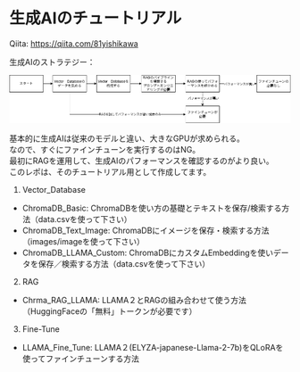 # 生成AIのチュートリアル
Qiita: https://qiita.com/81yishikawa 

生成AIのストラテジー：
<p align="GenAI_Strategy">
  <img src="src/genAI.png" />
</p>

基本的に生成AIは従来のモデルと違い、大きなGPUが求められる。  
なので、すぐにファインチューンを実行するのはNG。  
最初にRAGを運用して、生成AIのパフォーマンスを確認するのがより良い。  
このレポは、そのチュートリアル用として作成してます。

1. Vector_Database
  - ChromaDB_Basic: ChromaDBを使い方の基礎とテキストを保存/検索する方法（data.csvを使って下さい）
  - ChromaDB_Text_Image: ChromaDBにイメージを保存・検索する方法（images/imageを使って下さい）
  - ChromaDB_LLAMA_Custom: ChromaDBにカスタムEmbeddingを使いデータを保存／検索する方法（data.csvを使って下さい）

2. RAG
  - Chrma_RAG_LLAMA: LLAMA２とRAGの組み合わせて使う方法（HuggingFaceの「無料」トークンが必要です）

3. Fine-Tune
  - LLAMA_Fine_Tune: LLAMA２(ELYZA-japanese-Llama-2-7b)をQLoRAを使ってファインチューンする方法
